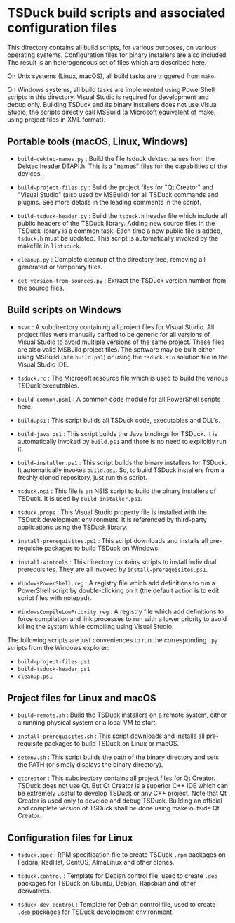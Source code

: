 # TSDuck build scripts and associated configuration files

This directory contains all build scripts, for various purposes, on various
operating systems. Configuration files for binary installers are also included.
The result is an heterogeneous set of files which are described here.

On Unix systems (Linux, macOS), all build tasks are triggered from `make`.

On Windows systems, all build tasks are implemented using PowerShell scripts in
this directory. Visual Studio is required for development and debug only.
Building TSDuck and its binary installers does not use Visual Studio; the
scripts directly call MSBuild (a Microsoft equivalent of make, using project
files in XML format).

## Portable tools (macOS, Linux, Windows)

- `build-dektec-names.py` : Build the file tsduck.dektec.names from the Dektec
  header DTAPI.h. This is a "names" files for the capabilities of the devices.

- `build-project-files.py` : Build the project files for "Qt Creator" and
  "Visual Studio" (also used by MSBuild) for all TSDuck commands and plugins.
  See more details in the leading comments in the script.

- `build-tsduck-header.py` : Build the `tsduck.h` header file which include
  all public headers of the TSDuck library. Adding new source files in the
  TSDuck library is a common task. Each time a new public file is added,
  `tsduck.h` must be updated. This script is automatically invoked by the
  makefile in `libtsduck`.

- `cleanup.py` : Complete cleanup of the directory tree, removing all generated
  or temporary files.

- `get-version-from-sources.py` : Extract the TSDuck version number from the
  source files.

## Build scripts on Windows

- `msvc` : A subdirectory containing all project files for Visual Studio. All
  project files were manually carfted to be generic for all versions of Visual
  Studio to avoid multiple versions of the same project.
  These files are also valid MSBuild project files. The software may be built
  either using MSBuild (see `build.ps1`) or using the `tsduck.sln` solution file
  in the Visual Studio IDE.

- `tsduck.rc` : The Microsoft resource file which is used to build the various
  TSDuck executables.

- `build-common.psm1` : A common code module for all PowerShell scripts here.

- `build.ps1` : This script builds all TSDuck code, executables and DLL's.

- `build-java.ps1` : This script builds the Java bindings for TSDuck. It is
  automatically invoked by `build.ps1` and there is no need to explicitly
  run it.

- `build-installer.ps1` : This script builds the binary installers for TSDuck.
  It automatically invokes `build.ps1`. So, to build TSDuck installers from a
  freshly cloned repository, just run this script.

- `tsduck.nsi` : This file is an NSIS script to build the binary installers of
  TSDuck. It is used by `build-installer.ps1`.

- `tsduck.props` : This Visual Studio property file is installed with the TSDuck
  development environment. It is referenced by third-party applications using
  the TSDuck library.

- `install-prerequisites.ps1` : This script downloads and installs all
  pre-requisite packages to build TSDuck on Windows.

- `install-wintools` : This directory contains scripts to install individual
  prerequisites. They are all invoked by `install-prerequisites.ps1`.

- `WindowsPowerShell.reg` : A registry file which add definitions to run a
  PowerShell script by double-clicking on it (the default action is to edit
  script files with notepad).

- `WindowsCompileLowPriority.reg` : A registry file which add definitions to
  force compilation and link processes to run with a lower priority to avoid
  killing the system while compiling using Visual Studio.

The following scripts are just conveniences to run the corresponding `.py`
scripts from the Windows explorer:

- `build-project-files.ps1`
- `build-tsduck-header.ps1`
- `cleanup.ps1`

## Project files for Linux and macOS

- `build-remote.sh` : Build the TSDuck installers on a remote system, either a
  running physical system or a local VM to start.

- `install-prerequisites.sh` : This script downloads and installs all
  pre-requisite packages to build TSDuck on Linux or macOS.

- `setenv.sh` : This script builds the path of the binary directory and sets the
  PATH (or simply displays the binary directory).

- `qtcreator` : This subdirectory contains all project files for Qt Creator.
  TSDuck does not use Qt. But Qt Creator is a superior C++ IDE which can be
  extremely useful to develop TSDuck or any C++ project. Note that Qt Creator
  is used only to develop and debug TSDuck. Building an official and complete
  version of TSDuck shall be done using make outside Qt Creator.

## Configuration files for Linux

- `tsduck.spec` : RPM specification file to create TSDuck `.rpm` packages on
  Fedora, RedHat, CentOS, AlmaLinux and other clones.

- `tsduck.control` : Template for Debian control file, used to create `.deb`
  packages for TSDuck on Ubuntu, Debian, Rapsbian and other derivatives.

- `tsduck-dev.control` : Template for Debian control file, used to create `.deb`
  packages for TSDuck development environment.
